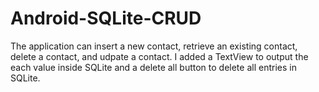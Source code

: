 ﻿# Android-SQLite-CRUD

The application can insert a new contact, retrieve an existing contact, delete a contact, and udpate a contact. I added a TextView to output the each value inside SQLite and a delete all button to delete all entries in SQLite.
